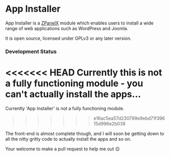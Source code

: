 App Installer
=============

App Installer is a [ZPanelX](http://www.zpanelcp.com/) module which enables users to install a wide range of web applications such as WordPress and Joomla.

It is open source, licensed under GPLv3 or any later version.

### Development Status

<<<<<<< HEAD
Currently this is not a fully functioning module - you can't actually install the apps...
=======
Currently 'App Installer' is not a fully functioning module.
>>>>>>> e16ac5ea57d230799e9ebd71f39615d996e2b038

The front-end is almost complete though, and I will soon be getting down to all the nitty gritty code to actually install the apps and so on.

Your welcome to make a pull request to help me out :wink:
